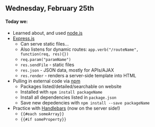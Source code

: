 ## Wednesday, February 25th

#### Today we:

* Learned about, and used [node.js](http://www.nodejs.org)
* [Express.js](http://expressjs.com)
    * Can serve static files...
    * Also listens for dynamic routes: `app.verb("/routeName", function(req, res){})`
    * `req.param("paramName")`
    * `res.sendFile` - static files
    * `res.json` - JSON data, mostly for APIs/AJAX
    * `res.render` - renders a server-side template into HTML
* Pulling in external code via [npm](npmjs.org)
    * Packages listed/detailed/searchable on website
    * Installed with `npm install packageName`
    * Install all dependencies listed in `package.json`
    * Save new depedencies with `npm install --save packageName`
* Practice with [Handlebars](http://www.handlebarsjs.com) (now on the server side!)
    * `{{#each someArray}}`
    * `{{#if someProperty}}`

    